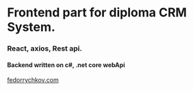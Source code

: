 # Frontend part for diploma CRM System. 
### React, axios, Rest api.
#### Backend written on c#, .net core webApi

[fedorrychkov.com](https://fedorrychkov.com/)